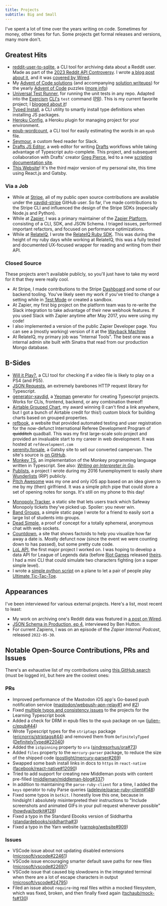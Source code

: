 ```yaml
---
title: Projects
subtitle: Big and Small
---
```


I've spent a lot of time over the years writing on code. Sometimes for money, other times for fun. Some projects get formal releases and versions, many more don't.

## Greatest Hits

- [reddit-user-to-sqlite](https://github.com/xavdid/reddit-user-to-sqlite), a CLI tool for archiving data about a Reddit user. Made as part of the [2023 Reddit API Controversy](https://en.wikipedia.org/wiki/2023_Reddit_API_controversy). I wrote [a blog post about it](/blog/post/archive-your-reddit-data/), and it was [covered by Wired](https://www.wired.com/story/how-to-download-your-reddit-data/).
- My [Advent of Code solutions](https://github.com/xavdid/advent-of-code) (and accompanying [solution writeups](https://advent-of-code.xavd.id/)) for the yearly [Advent of Code](https://adventofcode.com/) puzzles ([more info](/blog/post/building-aoc-showcase/))
- [Universal Test Runner](https://github.com/xavdid/universal-test-runner), for running the unit tests in any repo. Adapted into the [Exercism](https://exercism.org) [CLI's](https://exercism.org/docs/using/solving-exercises/working-locally) `test` command ([PR](https://github.com/exercism/cli/pull/1092)). This is my current favorite project; I [blogged about it](/blog/post/run-every-test/)!
- [Typed Install](https://github.com/xavdid/typed-install), a CLI utility to smartly install type definitions when installing JS packages.
- [Heroku Config](https://github.com/xavdid/heroku-config), a Heroku plugin for managing project for your environment.
- [epub-wordcount](https://github.com/xavdid/epub-wordcount), a CLI tool for easily estimating the words in an `epub` file.
- [Seymour](https://github.com/xavdid/seymour), a custom feed reader for Slack.
- [Drafts JS Editor](https://davidbrownman.com/drafts), a web editor for writing [Drafts](https://getdrafts.com/) workflows while taking advantage of Typescript auto-complete. This project, and subsequent collaboration with Drafts' creator [Greg Pierce](https://twitter.com/agiletortoise), led to a new [scripting documentation site](https://scripting.getdrafts.com/).
- [This Website](https://github.com/xavdid/xavdid.github.io/)! It's the third major version of my personal site, this time using React.js and Gatsby. <!-- I wrote more about the latest version here -->

### Via a Job

- While at [Stripe](https://stripe.com), all of my public open source contributions are available under the [xavdid-stripe](https://github.com/xavdid-stripe) GitHub user. So far, I've made contributions to the Stripe CLI and influenced the design of the Stripe SDKs (especially Node.js and Python).
- While at [Zapier](https://zapier.com/), I was a primary maintainer of the [Zapier Platform](https://github.com/zapier/zapier-platform), consisting of a CLI, SDK, and JSON Schema. I triaged issues, performed important refactors, and focused on performance optimizations.
- While at [RelateIQ](https://en.wikipedia.org/wiki/SalesforceIQ), I wrote the [RelateIQ Ruby SDK](https://github.com/xavdid/ruby-sdk). This was during the height of my ruby days while working at RelateIQ, this was a fully tested and documented UX-focused wrapper for reading and writing from their API.

### Closed Source

These projects aren't available publicly, so you'll just have to take my word for it that they were really cool.

- At Stripe, I made contributions to the Stripe [Dashboard](https://support.stripe.com/topics/dashboard) and some of our backend tooling. You've likely seen my work if you've tried to change a setting while in [Test Mode](https://docs.stripe.com/test-mode#test-mode) or created a sandbox.
- At Zapier, my first big project on the platform team was to re-write the Slack integration to take advantage of their new webhook features. If you used Slack with Zapier anytime after May 2017, you were using my code!
- I also implemented a version of the public Zapier Developer page. You can see a (mostly working) version of it at the [Wayback Machine](https://web.archive.org/web/20180326060057if_/https://zapier.com/developer/)
- At RelateIQ, my primary job was "Internal Tools". The best one was a internal admin site built with Sinatra that read from our production Mongo database.

## B-Sides

<!-- - [Kerfuffle](https://kerfuffle.herokuapp.com/), a custom web UI to help me randomly pick a show/book/movie. It's gone through a few major iterations and technology changes. Version 1 used Angular 1! -->

- [Will it Play?](https://github.com/xavdid/will-it-play), a CLI tool for checking if a video file is likely to play on a PS4 (and PS5).
- [JSON Requests](https://github.com/xavdid/json-requests), an extremely barebones HTTP request library for Typescript.
- [generator-xavdid](https://github.com/xavdid/generator-xavdid), a [Yeoman](https://yeoman.io/) generator for creating Typescript projects. Works for CLIs, frontend, backend, or any combination thereof!
- [Airtable Grouped Chart](https://github.com/xavdid/airtable-grouped-chart), my award winning (I can't find a link anywhere, but I got a bunch of Airtable credit for this!) custom block for building charts based on grouped properties.
- [refbook](https://github.com/xavdid/refbook), a website that provided automated testing and user registration for the now-defunct International Referee Development Program of ~~quidditch~~ quadball. This was my first large-scale solo project and provided an invaluable start to my career in web development. It was hosted at `refdevelopment.com`
- [serenity.forsale](https://serenity-for-sale.netlify.app/), a Gatsby site to sell our converted campervan. The site's source is [on GitHub](https://github.com/xavdid/serenity-for-sale).
- [Monkey TS](https://github.com/xavdid/monkey-ts), an implementation of the Monkey programming language written in Typescript. See also: _[Writing an Interpreter in Go](https://interpreterbook.com/)_.
- [Publists](https://github.com/xavdid/publists), a project I wrote during my 2016 funemployment to easily share [Wunderlists](https://www.wunderlist.com/) (RIP) publicly.
- [Pitch Awesome](https://github.com/xavdid/pitch_awesome) was my one and only iOS app based on an idea given to me by my (then) girlfriend. It was a simple pitch pipe that could store a set of opening notes for songs. It's still on my phone to this day!
<!-- - [Stack Pro](https://stackpro.herokuapp.com/), a little webapp I wrote as part of a job app for a now-defunct contracting outfit. Notable because as of time of writing, I believe this holds the record for longest-running code without modification. It's not complex, but it's been operating flawlessly since 2015. -->
- [Monopoly Tracker](https://davidbrownman.com/monopoly/), a static site that lets users track which Safeway Monopoly tickets they've picked up. Spoiler: you never win.
- [Band Groups](https://github.com/xavdid/bgroups), a simple static page I wrote for a friend to easily sort a large list of students into groups.
- [Dead Simple](https://github.com/xavdid/dead_simple), a proof of concept for a totally ephemeral, anonymous chat with web sockets.
- [Countdown](https://github.com/xavdid/countdown), a site that shows factoids to help you visualize how far away a date is. Mostly defunct now (since the event we were counting down to has passed), but some pretty cute code.
- [LoL API](https://github.com/xavdid/lolapi), the first major project I worked on. I was hoping to develop a data API for League of Legends data (before [Riot Games](https://www.riotgames.com/en) released [theirs](https://developer.riotgames.com/docs/lol#data-dragon). I had a mini CLI that could simulate two characters fighting (on a super simple level).
- I wrote a [simple python script](https://gist.github.com/xavdid/d07ef908fe023f2e1225) on a plane to let a pair of people play [Ultimate Tic-Tac-Toe](https://en.wikipedia.org/wiki/Ultimate_tic-tac-toe).

## Appearances

I've been interviewed for various external projects. Here's a list, most recent to least:

- My work on archiving one's Reddit data was featured in [a post on Wired](https://www.wired.com/story/how-to-download-your-reddit-data/).
- [JSON Schema in Production, ep 4](https://www.youtube.com/watch?v=yDL98sd4KVE), interviewed by Ben Hutton.
- For current Zapiens, I was on an episode of the _Zapier Internal Podcast_, released `2022-05-30`.

## Notable Open-Source Contributions, PRs and Issues

There's an exhaustive list of my contributions using [this GitHub search](https://github.com/issues?q=author%3Axavdid+archived%3Afalse+-user%3Axavdid+-user%3Aquidtech+) (must be logged in), but here are the coolest ones:

### PRs

- Improved performance of the Mastodon iOS app's Go-based push notification service ([mastodon/webpush-apn-relay#1](https://github.com/mastodon/webpush-apn-relay/pull/1) and [#2](https://github.com/mastodon/webpush-apn-relay/pull/2))
- Fixed [multiple typos and consistency issues](https://github.com/LearningTypeScript/projects/pulls?q=author%3Axavdid) to the projects for the Learning Typescript book
- Added a check for DRM in epub files to the `epub` package on `npm` ([julien-c/epub#44](https://github.com/julien-c/epub/pull/44))
- Wrote Typescript types for the `striptags` package ([ericnorris/striptags#44](https://github.com/ericnorris/striptags/pull/44)) and removed them from `DefinitelyTyped` ([DefinitelyTyped#22040](https://github.com/DefinitelyTyped/DefinitelyTyped/pull/22040))
- Added the `isSpinning` property to `ora` ([sindresorhus/ora#73](https://github.com/sindresorhus/ora/pull/73))
- Added `files` property to the `mercury-parser` package, to reduce the size of the shipped code ([postlight/mercury-parser#269](https://github.com/postlight/mercury-parser/pull/269))
- Swapped some bash install links in docs to `https` in `react-native` ([facebook/react-native#12090](https://github.com/facebook/react-native/pull/12090))
- Tried to add support for creating new Middleman posts with content pre-filled ([middleman/middleman-blog#337](https://github.com/middleman/middleman-blog/pull/337))
- In addition to maintaining the `parse-ruby-client` for a time, I added the `keys` operator to ruby Parse queries ([adelevie/parse-ruby-client#148](https://github.com/adelevie/parse-ruby-client/pull/148))
- Fixed some typos in `botkit`. I honestly love this one, because in hindsight I absolutely misinterpreted their instructions to "Include screenshots and animated GIFs in your pull request whenever possible" ([howdyai/botkit#128](https://github.com/howdyai/botkit/pull/128))
- Fixed a typo in the Standard Ebooks version of Siddhartha ([standardebooks/siddhartha#3](https://github.com/standardebooks/hermann-hesse_siddhartha_gunther-olesch_anke-dreher_amy-coulter_stefan-langer_semyon-chaichenets/pull/3))
- Fixed a typo in the Yarn website ([yarnpkg/website#909](https://github.com/yarnpkg/website/pull/909))

### Issues

- VSCode issue about not updating disabled extensions ([microsoft/vscode#22461](https://github.com/microsoft/vscode/issues/22461))
- VSCode issue encouraging smarter default save paths for new files ([microsoft/vscode#22697](https://github.com/microsoft/vscode/issues/22697))
- VSCode issue that caused big slowdowns in the integrated terminal when there are a lot of escape characters in output ([microsoft/vscode#24795](https://github.com/microsoft/vscode/issues/24795))
- Filed an issue about `require`-ing real files within a mocked filesystem, which was fixed, broken, and then finally fixed again ([tschaub/mock-fs#130](https://github.com/tschaub/mock-fs/issues/130))

<!-- ## Non Technical -->

<!-- If I want to bother with either a json resume or those cool components I liked, it could go here. -->
